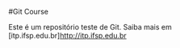 #Git Course

Este é um repositório teste de Git.
Saiba mais em [itp.ifsp.edu.br]http://itp.ifsp.edu.br


